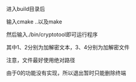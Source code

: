 进入build目录后

输入cmake ..以及make

然后输入./bin/cryptotool即可运行程序

其中1、2分别为加解密文本，3、4分别为加解密文件

注意，文件最好使用绝对路径

由于0的功能没有实现，所以退出暂时只能删除终端
